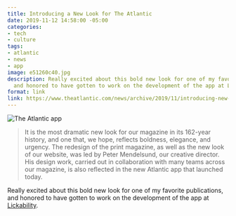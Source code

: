 ```yaml
---
title: Introducing a New Look for The Atlantic
date: 2019-11-12 14:58:00 -05:00
categories:
- tech
- culture
tags:
- atlantic
- news
- app
image: e51260c40.jpg
description: Really excited about this bold new look for one of my favorite publications,
  and honored to have gotten to work on the development of the app at Lickability.
format: link
link: https://www.theatlantic.com/news/archive/2019/11/introducing-new-look-atlantic/601762/
---
```


![The Atlantic app](/uploads/e51260c40.jpg)

> It is the most dramatic new look for our magazine in its 162-year history, and one that, we hope, reflects boldness, elegance, and urgency. The redesign of the print magazine, as well as the new look of our website, was led by Peter Mendelsund, our creative director. His design work, carried out in collaboration with many teams across our magazine, is also reflected in the new Atlantic app that launched today.

Really excited about this bold new look for one of my favorite publications, and honored to have gotten to work on the development of the app at [Lickability](https://lickability.com).